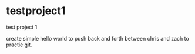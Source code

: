 # testproject1
test project 1

create simple hello world to push back and forth between chris and zach to practie git.
